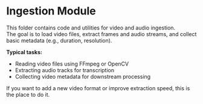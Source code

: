 # Ingestion Module

This folder contains code and utilities for video and audio ingestion.  
The goal is to load video files, extract frames and audio streams, and collect basic metadata (e.g., duration, resolution).

**Typical tasks:**
- Reading video files using FFmpeg or OpenCV
- Extracting audio tracks for transcription
- Collecting video metadata for downstream processing

If you want to add a new video format or improve extraction speed, this is the place to do it. 